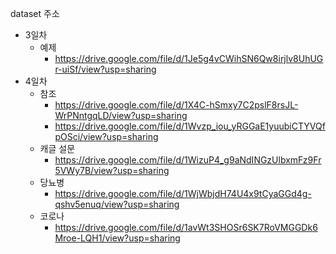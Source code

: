 dataset 주소
* 3일차
  * 예제
    * https://drive.google.com/file/d/1Je5g4vCWihSN6Qw8irjlv8UhUGr-uiSf/view?usp=sharing
* 4일차
  * 참조  
    * https://drive.google.com/file/d/1X4C-hSmxy7C2pslF8rsJL-WrPNntgqLD/view?usp=sharing
    * https://drive.google.com/file/d/1Wvzp_iou_yRGGaE1yuubiCTYVQfpOSci/view?usp=sharing
  * 캐글 설문  
    * https://drive.google.com/file/d/1WizuP4_g9aNdINGzUlbxmFz9Fr5VWy7B/view?usp=sharing
  * 당뇨병  
    * https://drive.google.com/file/d/1WjWbjdH74U4x9tCyaGGd4g-qshv5enuq/view?usp=sharing
  * 코로나  
    * https://drive.google.com/file/d/1avWt3SHOSr6SK7RoVMGGDk6Mroe-LQH1/view?usp=sharing

